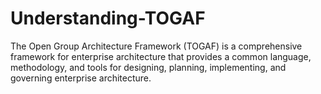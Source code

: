 # Understanding-TOGAF
The Open Group Architecture Framework (TOGAF) is a comprehensive framework for enterprise architecture that provides a common language, methodology, and tools for designing, planning, implementing, and governing enterprise architecture. 
